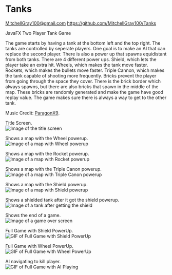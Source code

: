 # Tanks
MitchellGray100@gmail.com 
https://github.com/MitchellGray100/Tanks

JavaFX Two Player Tank Game

The game starts by having a tank at the bottom left and the top right. The tanks are controlled by seperate players.
One goal is to make an AI that can replace the second player. There is also a power up that spawns equidistant from both
tanks. There are 4 different power ups. Shield, which lets the player take an extra hit. Wheels, which makes the tank
move faster. Rockets, which makes the bullets move faster. Triple Cannon, which makes the tank capable of shooting more frequently.
Bricks prevent the player from going through the space they cover. There is the brick border which always spawns, but there are also
bricks that spawn in the middle of the map. These bricks are randomly generated and make the game have good replay value. The game
makes sure there is always a way to get to the other tank.

Music Credit: [ParagonX9](https://www.youtube.com/watch?v=QdL18RWUS8E).

Title Screen.</br>
![Image of the title screen](https://github.com/MitchellGray100/Tanks/blob/main/src/Images/TitleScreen.png)

Shows a map with the Wheel powerup.</br>
![Image of a map with Wheel powerup](https://github.com/MitchellGray100/Tanks/blob/main/readMeImages/ImageOne.PNG)

Shows a map with the Rocket powerup.</br>
![Image of a map with Rocket powerup](https://github.com/MitchellGray100/Tanks/blob/main/readMeImages/ImageTwo.PNG)

Shows a map with the Triple Canon powerup.</br>
![Image of a map with Triple Canon powerup](https://github.com/MitchellGray100/Tanks/blob/main/readMeImages/ImageThree.PNG)

Shows a map with the Shield powerup.</br>
![Image of a map with Shield powerup](https://github.com/MitchellGray100/Tanks/blob/main/readMeImages/ImageFour.PNG)

Shows a shielded tank after it got the shield powerup.</br>
![Image of a tank after getting the shield](https://github.com/MitchellGray100/Tanks/blob/main/readMeImages/ImageFive.PNG)

Shows the end of a game.</br>
![Image of a game over screen](https://github.com/MitchellGray100/Tanks/blob/main/readMeImages/ImageSix.PNG)

Full Game with Shield PowerUp.</br>
![GIF of Full Game with Shield PowerUp](https://github.com/MitchellGray100/Tanks/blob/main/readMeImages/ShieldGIF.gif)

Full Game with Wheel PowerUp.</br>
![GIF of Full Game with Wheel PowerUp](https://github.com/MitchellGray100/Tanks/blob/main/readMeImages/WheelGIF.gif)

AI navigating to kill player.</br>
![GIF of Full Game with AI Playing](https://github.com/MitchellGray100/Tanks/blob/main/readMeImages/AIGIF.gif)
